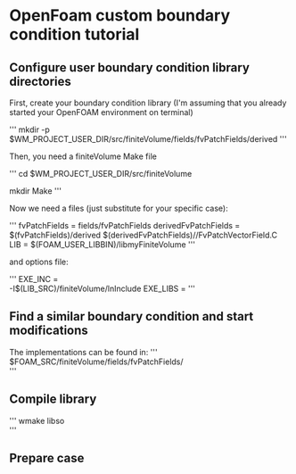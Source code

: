 # OpenFoam custom boundary condition tutorial

## Configure user boundary condition library directories

First, create your boundary condition library (I'm assuming that you already started your OpenFOAM environment on terminal)

'''
mkdir -p $WM_PROJECT_USER_DIR/src/finiteVolume/fields/fvPatchFields/derived
'''

Then, you need a finiteVolume Make file

'''
cd $WM_PROJECT_USER_DIR/src/finiteVolume

mkdir Make
'''

Now we need a files (just substitute <yourBoundaryCondition> for your specific case):

'''
fvPatchFields = fields/fvPatchFields
derivedFvPatchFields = $(fvPatchFields)/derived
$(derivedFvPatchFields)/<yourBoundaryCondition>/<yourBoundaryCondition>FvPatchVectorField.C
LIB = $(FOAM_USER_LIBBIN)/libmyFiniteVolume
'''

and options file:

'''
EXE_INC = \
-I$(LIB_SRC)/finiteVolume/lnInclude
EXE_LIBS =
'''

## Find a similar boundary condition and start modifications

The implementations can be found in:
'''
$FOAM_SRC/finiteVolume/fields/fvPatchFields/  
'''
  
## Compile library

'''
wmake libso  
'''
  
## Prepare case
